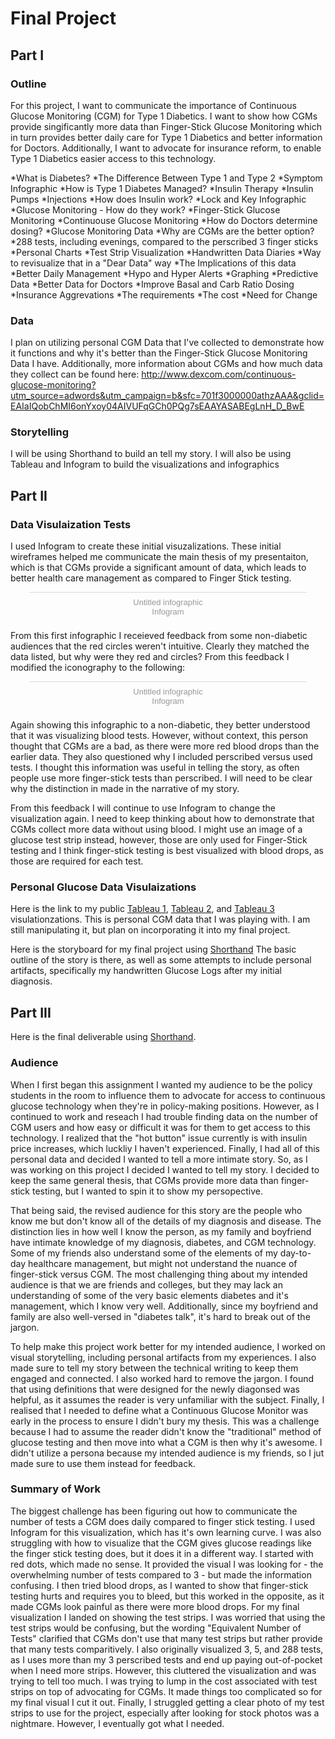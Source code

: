 # Final Project
## Part I
### Outline
For this project, I want to communicate the importance of Continuous Glucose Monitoring (CGM) for Type 1 Diabetics. I want to show how CGMs provide singificantly more data than Finger-Stick Glucose Monitoring which in turn provides better daily care for Type 1 Diabetics and better information for Doctors. Additionally, I want to advocate for insurance reform, to enable Type 1 Diabetics easier access to this technology. 

*What is Diabetes?
*The Difference Between Type 1 and Type 2
   *Symptom Infographic
*How is Type 1 Diabetes Managed?
  *Insulin Therapy
   *Insulin Pumps
   *Injections
  *How does Insulin work?
   *Lock and Key Infographic
  *Glucose Monitoring - How do they work?
    *Finger-Stick Glucose Monitoring
    *Continuouse Glucose Monitoring
*How do Doctors determine dosing?
  *Glucose Monitoring Data
*Why are CGMs are the better option?
  *288 tests, including evenings, compared to the perscribed 3 finger sticks
       *Personal Charts
       *Test Strip Visualization
       *Handwritten Data Diaries
          *Way to revisualize that in a "Dear Data" way
  *The Implications of this data
      *Better Daily Management
          *Hypo and Hyper Alerts
          *Graphing
          *Predictive Data
      *Better Data for Doctors
          *Improve Basal and Carb Ratio Dosing
*Insurance Aggrevations
   *The requirements 
   *The cost
*Need for Change

### Data
I plan on utilizing personal CGM Data that I've collected to demonstrate how it functions and why it's better than the Finger-Stick Glucose Monitoring Data I have. 
Additionally, more information about CGMs and how much data they collect can be found here:
http://www.dexcom.com/continuous-glucose-monitoring?utm_source=adwords&utm_campaign=b&sfc=701f3000000athzAAA&gclid=EAIaIQobChMI6onYxoy04AIVUFqGCh0PQg7sEAAYASABEgLnH_D_BwE

### Storytelling
I will be using Shorthand to build an tell my story. I will also be using Tableau and Infogram to build the visualizations and infographics

## Part II
### Data Visulaization Tests
I used Infogram to create these initial visuzalizations. These initial wireframes helped me communicate the main thesis of my presentaiton, which is that CGMs provide a significant amount of data, which leads to better health care management as compared to Finger Stick testing. 

<div class="infogram-embed" data-id="53c66b56-7dbd-4849-ae0f-3e2bea39ca3a" data-type="interactive" data-title="Untitled infographic"></div><script>!function(e,t,s,i){var n="InfogramEmbeds",o=e.getElementsByTagName("script")[0],d=/^http:/.test(e.location)?"http:":"https:";if(/^\/{2}/.test(i)&&(i=d+i),window[n]&&window[n].initialized)window[n].process&&window[n].process();else if(!e.getElementById(s)){var r=e.createElement("script");r.async=1,r.id=s,r.src=i,o.parentNode.insertBefore(r,o)}}(document,0,"infogram-async","https://e.infogram.com/js/dist/embed-loader-min.js");</script><div style="padding:8px 0;font-family:Arial!important;font-size:13px!important;line-height:15px!important;text-align:center;border-top:1px solid #dadada;margin:0 30px"><a href="https://infogram.com/53c66b56-7dbd-4849-ae0f-3e2bea39ca3a" style="color:#989898!important;text-decoration:none!important;" target="_blank">Untitled infographic</a><br><a href="https://infogram.com" style="color:#989898!important;text-decoration:none!important;" target="_blank" rel="nofollow">Infogram</a></div>

From this first infographic I receieved feedback from some non-diabetic audiences that the red circles weren't intuitive. Clearly they matched the data listed, but why were they red and circles? From this feedback I modified the iconography to the following:

<div class="infogram-embed" data-id="44592eba-1fc5-4395-9d5c-b898564b117d" data-type="interactive" data-title="Untitled infographic"></div><script>!function(e,t,s,i){var n="InfogramEmbeds",o=e.getElementsByTagName("script")[0],d=/^http:/.test(e.location)?"http:":"https:";if(/^\/{2}/.test(i)&&(i=d+i),window[n]&&window[n].initialized)window[n].process&&window[n].process();else if(!e.getElementById(s)){var r=e.createElement("script");r.async=1,r.id=s,r.src=i,o.parentNode.insertBefore(r,o)}}(document,0,"infogram-async","https://e.infogram.com/js/dist/embed-loader-min.js");</script><div style="padding:8px 0;font-family:Arial!important;font-size:13px!important;line-height:15px!important;text-align:center;border-top:1px solid #dadada;margin:0 30px"><a href="https://infogram.com/44592eba-1fc5-4395-9d5c-b898564b117d" style="color:#989898!important;text-decoration:none!important;" target="_blank">Untitled infographic</a><br><a href="https://infogram.com" style="color:#989898!important;text-decoration:none!important;" target="_blank" rel="nofollow">Infogram</a></div>

Again showing this infographic to a non-diabetic, they better understood that it was visualizing blood tests. However, without context, this person thought that CGMs are a bad, as there were more red blood drops than the earlier data. They also questioned why I included perscribed versus used tests. I thought this information was useful in telling the story, as often people use more finger-stick tests than perscribed. I will need to be clear why the distinction in made in the narrative of my story. 

From this feedback I will continue to use Infogram to change the visualization again. I need to keep thinking about how to demonstrate that CGMs collect more data without using blood. I might use an image of a glucose test strip instead, however, those are only used for Finger-Stick testing and I think finger-stick testing is best visualized with blood drops, as those are required for each test. 

### Personal Glucose Data Visulaizations

Here is the link to my public [Tableau 1](https://public.tableau.com/views/DataVisualizationFinalPersonalNumbers/Sheet1?:embed=y&:display_count=yes), [Tableau 2](https://public.tableau.com/views/DataVisualizationFinalPersonalNumbersSheet2/Sheet2?:embed=y&:display_count=yes), and [Tableau 3](https://public.tableau.com/views/DataVisualizationFinalPersonalNumbersSheet3/Sheet3?:embed=y&:display_count=yes) visulationzations.
This is personal CGM data that I was playing with. I am still manipulating it, but plan on incorporating it into my final project. 

Here is the storyboard for my final project using [Shorthand](https://carnegiemellon.shorthandstories.com/kpwhiteCGMdata/index.html)
The basic outline of the story is there, as well as some attempts to include personal artifacts, specifically my handwritten Glucose Logs after my initial diagnosis. 

## Part III
Here is the final deliverable using [Shorthand](https://carnegiemellon.shorthandstories.com/kpwhiteCGMdata/index.html). 

### Audience
When I first began this assignment I wanted my audience to be the policy students in the room to influence them to advocate for access to continuous glucose technology when they're in policy-making positions. However, as I continued to work and reseach I had trouble finding data on the number of CGM users and how easy or difficult it was for them to get access to this technology. I realized that the "hot button" issue currently is with insulin price increases, which luckliy I haven't experienced. Finally, I had all of this personal data and decided I wanted to tell a more intimate story. So, as I was working on this project I decided I wanted to tell my story. I decided to keep the same general thesis, that CGMs provide more data than finger-stick testing, but I wanted to spin it to show my persopective. 

That being said, the revised audience for this story are the people who know me but don't know all of the details of my diagnosis and disease. The distinction lies in how well I know the person, as my family and boyfriend have intimate knowledge of my diagnosis, diabetes, and CGM technology. Some of my friends also understand some of the elements of my day-to-day healthcare management, but might not understand the nuance of finger-stick versus CGM. The most challenging thing about my intended audience is that we are friends and colleges, but they may lack an understanding of some of the very basic elements diabetes and it's management, which I know very well. Additionally, since my boyfriend and family are also well-versed in "diabetes talk", it's hard to break out of the jargon. 

To help make this project work better for my intended audience, I worked on visual storytelling, including personal artifacts from my experiences. I also made sure to tell my story between the technical writing to keep them engaged and connected. I also worked hard to remove the jargon. I found that using definitions that were designed for the newly diagonsed was helpful, as it assumes the reader is very unfamiliar with the subject. Finally, I realised that I needed to define what a Continuous Glucose Monitor was early in the process to ensure I didn't bury my thesis. This was a challenge because I had to assume the reader didn't know the "traditional" method of glucose testing and then move into what a CGM is then why it's awesome. I didn't utilize a persona because my intended audience is my friends, so I jut made sure to use them instead for feedback. 

### Summary of Work 
The biggest challenge has been figuring out how to communicate the number of tests a CGM does daily compared to finger stick testing. I used Infogram for this visualization, which has it's own learning curve. I was also struggling with how to visualize that the CGM gives glucose readings like the finger stick testing does, but it does it in a different way. I started with red dots, which made no sense. It provided the visual I was looking for - the overwhelming number of tests compared to 3 - but made the information confusing. I then tried blood drops, as I wanted to show that finger-stick testing hurts and requires you to bleed, but this worked in the opposite, as it made CGMs look painful as there were more blood drops. For my final visualization I landed on showing the test strips. I was worried that using the test strips would be confusing, but the wording "Equivalent Number of Tests" clarified that CGMs don't use that many test strips but rather provide that many tests comparitively. I also originally visualized 3, 5, and 288 tests, as I uses more than my 3 perscribed tests and end up paying out-of-pocket when I need more strips. However, this cluttered the visualization and was trying to tell too much. I was trying to lump in the cost associated with test strips on top of advocating for CGMs. It made things too complicated so for my final visual I cut it out. Finally, I struggled getting a clear photo of my test strips to use for the project, especially after looking for stock photos was a nightmare. However, I eventually got what I needed.

